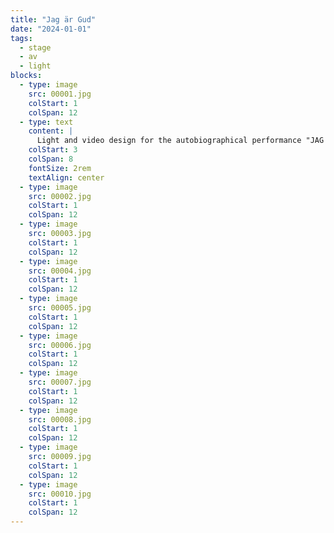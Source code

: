 ```yaml
---
title: "Jag är Gud"
date: "2024-01-01"
tags:
  - stage
  - av
  - light
blocks:
  - type: image
    src: 00001.jpg
    colStart: 1
    colSpan: 12
  - type: text
    content: |
      Light and video design for the autobiographical performance "JAG ÄR GUD" about the life of choreographer, dancer and artist Danne Dahlin and his life with bipolar disease.
    colStart: 3
    colSpan: 8
    fontSize: 2rem
    textAlign: center
  - type: image
    src: 00002.jpg
    colStart: 1
    colSpan: 12
  - type: image
    src: 00003.jpg
    colStart: 1
    colSpan: 12
  - type: image
    src: 00004.jpg
    colStart: 1
    colSpan: 12
  - type: image
    src: 00005.jpg
    colStart: 1
    colSpan: 12
  - type: image
    src: 00006.jpg
    colStart: 1
    colSpan: 12
  - type: image
    src: 00007.jpg
    colStart: 1
    colSpan: 12
  - type: image
    src: 00008.jpg
    colStart: 1
    colSpan: 12
  - type: image
    src: 00009.jpg
    colStart: 1
    colSpan: 12
  - type: image
    src: 00010.jpg
    colStart: 1
    colSpan: 12
---
```

